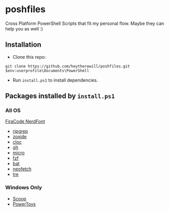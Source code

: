 # poshfiles
Cross Platform PowerShell Scripts that fit my personal flow. Maybe they can help you as well :)

## Installation

- Clone this repo:
```terminal
git clone https://github.com/heytherewill/poshfiles.git $env:userprofile\Documents\PowerShell
```
- Run `install.ps1` to install dependencies.

## Packages installed by `install.ps1`

### All OS
  [FiraCode NerdFont](https://www.nerdfonts.com/font-downloads)
- [ripgrep](https://github.com/BurntSushi/ripgrep)
- [zoxide](https://github.com/ajeetdsouza/zoxide)
- [cloc](https://github.com/AlDanial/cloc)
- [gh](https://github.com/cli/cli)
- [micro](https://github.com/zyedidia/micro)
- [fzf](https://github.com/junegunn/fzf)
- [bat](https://github.com/sharkdp/bat)
- [neofetch](https://github.com/dylanaraps/neofetch)
- [tre](https://github.com/dduan/tre)

### Windows Only
- [Scoop](https://github.com/lukesampson/scoop)
- [PowerToys](https://github.com/microsoft/PowerToys)
